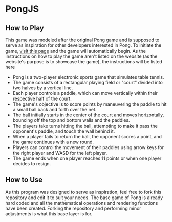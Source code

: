 # PongJS
## How to Play
This game was modeled after the original Pong game and is supposed to serve as inspiration for other developers interested in Pong. To initiate the game, [visit this page](https://ronakkothari123.github.io/PongJS/) and the game will automatically begin.
As the instructions on how to play the game aren't listed on the website (as the website's purpose is to showcase the game), the instructions will be listed here
* Pong is a two-player electronic sports game that simulates table tennis.
* The game consists of a rectangular playing field or "court" divided into two halves by a vertical line.
* Each player controls a paddle, which can move vertically within their respective half of the court.
* The game's objective is to score points by maneuvering the paddle to hit a small ball back and forth over the net.
* The ball initially starts in the center of the court and moves horizontally, bouncing off the top and bottom walls and the paddles.
* The players take turns hitting the ball, attempting to make it pass the opponent's paddle, and touch the wall behind it.
* When a player fails to return the ball, the opponent scores a point, and the game continues with a new round.
* Players can control the movement of their paddles using arrow keys for the right player and WASD for the left player.
* The game ends when one player reaches 11 points or when one player decides to resign.
## How to Use 
As this program was designed to serve as inspiration, feel free to fork this repository and edit it to suit your needs. The base game of Pong is already hard coded and all the mathematical operations and rendering functions have been created. Forking the repository and performing minor adjustments is what this base layer is for.
